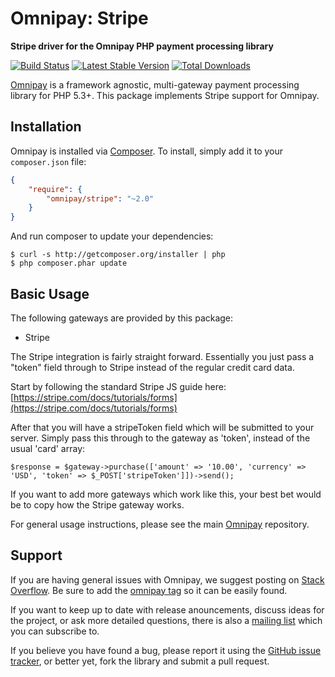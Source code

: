 # Omnipay: Stripe

**Stripe driver for the Omnipay PHP payment processing library**

[![Build Status](https://travis-ci.org/omnipay/stripe.png?branch=master)](https://travis-ci.org/omnipay/stripe)
[![Latest Stable Version](https://poser.pugx.org/omnipay/stripe/version.png)](https://packagist.org/packages/omnipay/stripe)
[![Total Downloads](https://poser.pugx.org/omnipay/stripe/d/total.png)](https://packagist.org/packages/omnipay/stripe)

[Omnipay](https://github.com/omnipay/omnipay) is a framework agnostic, multi-gateway payment
processing library for PHP 5.3+. This package implements Stripe support for Omnipay.

## Installation

Omnipay is installed via [Composer](http://getcomposer.org/). To install, simply add it
to your `composer.json` file:

```json
{
    "require": {
        "omnipay/stripe": "~2.0"
    }
}
```

And run composer to update your dependencies:

    $ curl -s http://getcomposer.org/installer | php
    $ php composer.phar update

## Basic Usage

The following gateways are provided by this package:

* Stripe

The Stripe integration is fairly straight forward. Essentially you just pass a "token" field through to Stripe instead of the regular credit card data.

Start by following the standard Stripe JS guide here: [https://stripe.com/docs/tutorials/forms](https://stripe.com/docs/tutorials/forms)

After that you will have a stripeToken field which will be submitted to your server. Simply pass this through to the gateway as 'token', instead of the usual 'card' array:

```$response = $gateway->purchase(['amount' => '10.00', 'currency' => 'USD', 'token' => $_POST['stripeToken']])->send();```

If you want to add more gateways which work like this, your best bet would be to copy how the Stripe gateway works.

For general usage instructions, please see the main [Omnipay](https://github.com/omnipay/omnipay)
repository.

## Support

If you are having general issues with Omnipay, we suggest posting on
[Stack Overflow](http://stackoverflow.com/). Be sure to add the
[omnipay tag](http://stackoverflow.com/questions/tagged/omnipay) so it can be easily found.

If you want to keep up to date with release anouncements, discuss ideas for the project,
or ask more detailed questions, there is also a [mailing list](https://groups.google.com/forum/#!forum/omnipay) which
you can subscribe to.

If you believe you have found a bug, please report it using the [GitHub issue tracker](https://github.com/omnipay/stripe/issues),
or better yet, fork the library and submit a pull request.
